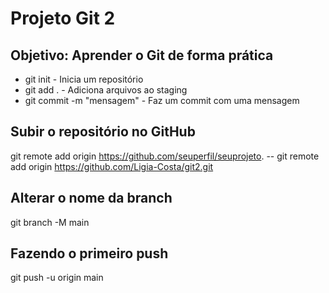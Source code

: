 # Projeto Git 2

## Objetivo: Aprender o Git de forma prática
* git init - Inicia um repositório
* git add . - Adiciona arquivos ao staging
* git commit -m "mensagem" - Faz um commit com uma mensagem

## Subir o repositório no GitHub
git remote add origin https://github.com/seuperfil/seuprojeto.
-- git remote add origin https://github.com/Ligia-Costa/git2.git

## Alterar o nome da branch
git branch -M main

## Fazendo o primeiro push
git push -u origin main